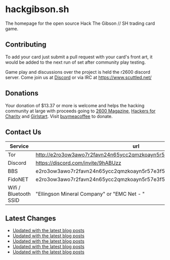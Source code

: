 # hackgibson.sh
The homepage for the open source Hack The Gibson // SH trading card game.


## Contributing

To add your card just submit a pull request with your card's front art, it would be added to the next run of set after community play testing.

Game play and discussions over the project is held the r2600 discord server. Come join us at [Discord](https://discord.com/invite/9hABUzz) or via IRC at https://www.scuttled.net/


## Donations

Your donation of $13.37 or more is welcome and helps the hacking community at large with proceeds going to [2600 Magazine](https://2600.com/), [Hackers for Charity](https://hackersforcharity.org) and [Girlstart](https://girlstart.org).  Visit [buymeacoffee](https://www.buymeacoffee.com/hackgibson.sh) to donate.


## Contact Us

Service | url
-|-
Tor | http://e2ro3ow3awo7r2favn24n65ycc2qmzkoayn5r57e3f56nvjwdcgg32ad.onion
Discord | https://discord.com/invite/9hABUzz
BBS | e2ro3ow3awo7r2favn24n65ycc2qmzkoayn5r57e3f56nvjwdcgg32ad.onion:23
FidoNET | e2ro3ow3awo7r2favn24n65ycc2qmzkoayn5r57e3f56nvjwdcgg32ad.onion:24554
Wifi / Bluetooth SSID | "Ellingson Mineral Company" or "EMC Net - <fidonet address>"

## Latest Changes
<!-- BLOG-POST-LIST:START -->
- [Updated with the latest blog posts](https://github.com/DFW2600/hackgibson.sh/commit/cee90c104b75306b4ef0c2325fc7dbbfd25d5499)
- [Updated with the latest blog posts](https://github.com/DFW2600/hackgibson.sh/commit/9690cd10f9fb365ad1539e8b6115a7cdbac77274)
- [Updated with the latest blog posts](https://github.com/DFW2600/hackgibson.sh/commit/f3e533b82cf2aac21169c36dd6842790037c02f5)
- [Updated with the latest blog posts](https://github.com/DFW2600/hackgibson.sh/commit/94cd4705e05cbaed3c0e2b548f539c1fe19dbe93)
- [Updated with the latest blog posts](https://github.com/DFW2600/hackgibson.sh/commit/aff39e178ad7ee3e9d0709a0f07257540db8b987)
<!-- BLOG-POST-LIST:END -->
